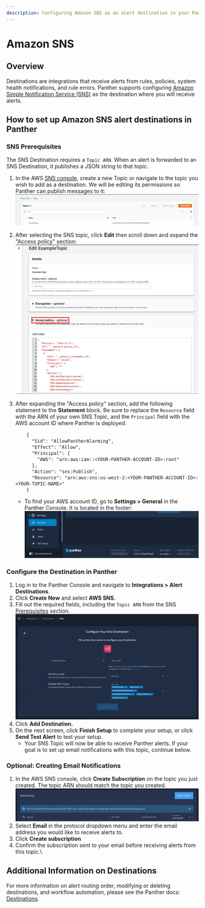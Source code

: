 ```yaml
---
description: Configuring Amazon SNS as an alert destination in your Panther Console
---
```


# Amazon SNS

## Overview

Destinations are integrations that receive alerts from rules, policies, system health notifications, and rule errors. Panther supports configuring [Amazon Simple Notification Service (SNS)](https://aws.amazon.com/sns/) as the destination where you will receive alerts.

## How to set up Amazon SNS alert destinations in Panther

### SNS Prerequisites

The SNS Destination requires a `Topic ARN`. When an alert is forwarded to an SNS Destination, it publishes a JSON string to that topic.

1. In the AWS [SNS console](https://us-west-2.console.aws.amazon.com/sns/v3/home#/topics), create a new Topic or navigate to the topic you wish to add as a destination. We will be editing its permissions so Panther can publish messages to it:\
   &#x20;![](<../../../.gitbook/assets/sns1 (7) (1) (1) (1) (11) (1) (1) (16).png>)
2. After selecting the SNS topic, click **Edit** then scroll down and expand the "Access policy" section: \
   ![](<../../../.gitbook/assets/sns2 (8) (1) (1) (1) (11) (1) (1) (15).png>)
3.  After expanding the "Access policy" section, add the following statement to the **Statement** block. Be sure to replace the `Resource` field with the ARN of your own SNS Topic, and the `Principal` field with the AWS account ID where Panther is deployed.

    ```
        {
          "Sid": "AllowPantherAlarming",
          "Effect": "Allow",
          "Principal": {
            "AWS": "arn:aws:iam::<YOUR-PANTHER-ACCOUNT-ID>:root"
          },
          "Action": "sns:Publish",
          "Resource": "arn:aws:sns:us-west-2:<YOUR-PANTHER-ACCOUNT-ID>:<YOUR-TOPIC-NAME>"
        }

    ```

    * To find your AWS account ID, go to **Settings > General** in the Panther Console. It is located in the footer:\
      &#x20;![](../.gitbook/assets/aws-account-id.png)

### Configure the Destination in Panther

1. Log in to the Panther Console and navigate to **Integrations > Alert Destinations**.
2. Click **Create New** and select **AWS SNS**.
3. Fill out the required fields, including the `Topic ARN` from the SNS [Prerequisites](sns.md#sns-prerequisites) section.\
   &#x20;![](<../.gitbook/assets/Screen Shot 2022-04-13 at 2.25.45 PM.png>)
4. Click **Add Destination.**&#x20;
5. On the next screen, click **Finish Setup** to complete your setup, or click **Send Test Alert** to test your setup.&#x20;
   * Your SNS Topic will now be able to receive Panther alerts. If your goal is to set up email notifications with this topic, continue below.

### Optional: Creating Email Notifications

1. In the AWS SNS console, click **Create Subscription** on the topic you just created. The topic ARN should match the topic you created.\
   &#x20;![](<../.gitbook/assets/image (12).png>)
2. Select **Email** in the protocol dropdown menu and enter the email address you would like to receive alerts to.
3. Click **Create subscription**
4. Confirm the subscription sent to your email before receiving alerts from this topic.\


## Additional Information on Destinations

For more information on alert routing order, modifying or deleting destinations, and workflow automation, please see the Panther docs: [Destinations](https://docs.panther.com/destinations).
